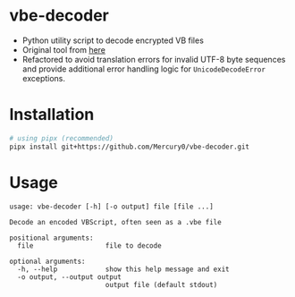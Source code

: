 # vbe-decoder
- Python utility script to decode encrypted VB files
- Original tool from [here](https://github.com/JohnHammond/vbe-decoder)
- Refactored to avoid translation errors for invalid UTF-8 byte sequences and provide additional error handling logic for `UnicodeDecodeError` exceptions.

# Installation

```bash
# using pipx (recommended)
pipx install git+https://github.com/Mercury0/vbe-decoder.git
```

# Usage

```
usage: vbe-decoder [-h] [-o output] file [file ...]

Decode an encoded VBScript, often seen as a .vbe file

positional arguments:
  file                  file to decode

optional arguments:
  -h, --help            show this help message and exit
  -o output, --output output
                        output file (default stdout)
```
